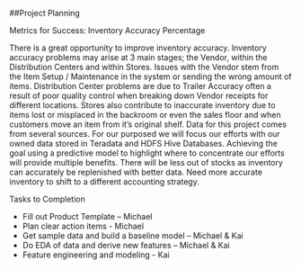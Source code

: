 
##Project Planning

Metrics for Success: Inventory Accuracy Percentage

There is a great opportunity to improve inventory accuracy.  Inventory accuracy problems may arise at 3 main stages; the Vendor, within the Distribution Centers and within Stores.  Issues with the Vendor stem from the Item Setup / Maintenance in the system or sending the wrong amount of items.  Distribution Center problems are due to Trailer Accuracy often a result of poor quality control when breaking down Vendor receipts for different locations.  Stores also contribute to inaccurate inventory due to items lost or misplaced in the backroom or even the sales floor and when customers move an item from it’s original shelf.  Data for this project comes from several sources.  For our purposed we will focus our efforts with our owned data stored in Teradata and HDFS Hive Databases.  Achieving the goal using a predictive model to highlight where to concentrate our efforts will provide multiple benefits.  There will be less out of stocks as inventory can accurately be replenished with better data.  Need more accurate inventory to shift to a different accounting strategy.

Tasks to Completion
-	Fill out Product Template – Michael
-	Plan clear action items - Michael
-	Get sample data and build a baseline model – Michael & Kai
-	Do EDA of data and derive new features – Michael & Kai
-	Feature engineering and modeling - Kai
